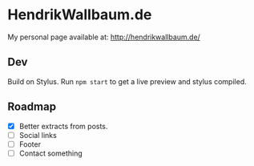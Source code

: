 # HendrikWallbaum.de

My personal page available at: http://hendrikwallbaum.de/

## Dev

Build on Stylus. Run `npm start` to get a live preview and stylus compiled.

## Roadmap

* [x] Better extracts from posts.
* [ ] Social links
* [ ] Footer
* [ ] Contact something
